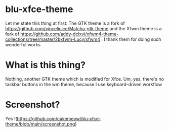 # blu-xfce-theme

Let me state this thing at first:
The GTK theme is a fork of https://github.com/vinceliuice/Matcha-gtk-theme and the Xfwm theme is a fork of https://github.com/addy-dclxvi/xfwm4-theme-collections/tree/master/2bxfwm-Lucy/xfwm4 . I thank them for doing such wonderful works

# What is this thing?

Nothing, another GTK theme which is modified for Xfce. Um, yes, there's no taskbar buttons in the wm theme, because I use keyboard-driven workflow

# Screenshot?

Yes
!(https://github.com/cakemeow/blu-xfce-theme/blob/main/screenshot.png)
